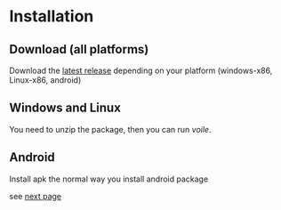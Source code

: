 # Installation
## Download (all platforms)
Download the [latest release]() depending on your platform (windows-x86, Linux-x86, android)

## Windows and Linux
You need to unzip the package, then you can run *voile*.

## Android
Install apk the normal way you install android package


see [next page](en.opencpn-qtvlm-connection.md)